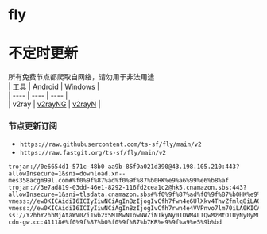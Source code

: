 # fly
# 不定时更新
所有免费节点都爬取自网络，请勿用于非法用途  
|  工具  | Android  | Windows  |  
|  ----  | ----   | ----  |  
| v2ray  | [v2rayNG](https://github.com/2dust/v2rayNG/releases) | [v2rayN](https://github.com/2dust/v2rayN/releases) |  
  
### 节点更新订阅  
- `https://raw.githubusercontent.com/ts-sf/fly/main/v2`  
- `https://raw.fastgit.org/ts-sf/fly/main/v2`  
``` 
trojan://0e6654d1-571c-48b0-aa9b-85f9a021d390@43.198.105.210:443?allowInsecure=1&sni=download.xn--mes358acgm99l.com#%f0%9f%87%ad%f0%9f%87%b0HK%e9%a6%99%e6%b8%af
trojan://3e7ad819-03dd-46e1-8292-116fd2cea1c2@hk5.cnamazon.sbs:443?allowInsecure=1&sni=tlsdata.cnamazon.sbs#%f0%9f%87%ad%f0%9f%87%b0HK%e9%a6%99%e6%b8%af
vmess://ew0KICAidiI6ICIyIiwNCiAgInBzIjogIvCfh7fwn4e6UlXkv4TnvZfmlq8iLA0KICAiYWRkIjogIjE4NS4xMzMuNDAuMTkyIiwNCiAgInBvcnQiOiAiMzUwNTkiLA0KICAiaWQiOiAiOGQ3OGMyYTgtYWNhYS00NjdkLTkyMzQtZDI2MDY2MjQ1MDZkIiwNCiAgImFpZCI6ICI2NCIsDQogICJzY3kiOiAiYXV0byIsDQogICJuZXQiOiAidGNwIiwNCiAgInR5cGUiOiAibm9uZSIsDQogICJob3N0IjogInVzLTEuYWN5dW4uY2YiLA0KICAicGF0aCI6ICIvIiwNCiAgInRscyI6ICIiLA0KICAic25pIjogIiINCn0=
vmess://ew0KICAidiI6ICIyIiwNCiAgInBzIjogIvCfh7rwn4e4VVPnvo7lm70iLA0KICAiYWRkIjogImNmLWx0LnNoYXJlY2VudHJlLm9ubGluZSIsDQogICJwb3J0IjogIjgwODAiLA0KICAiaWQiOiAiZDFmY2ExOGItMDBjZS00MDI0LThjYzgtNGI0OWE0ZGQ1ZTUyIiwNCiAgImFpZCI6ICIwIiwNCiAgInNjeSI6ICJhdXRvIiwNCiAgIm5ldCI6ICJ3cyIsDQogICJ0eXBlIjogIm5vbmUiLA0KICAiaG9zdCI6ICJzc3JzdWIudjAyLnNzcnN1Yi5jb20iLA0KICAicGF0aCI6ICIvYXBpL3YzL2Rvd25sb2FkLmdldEZpbGUiLA0KICAidGxzIjogIiIsDQogICJzbmkiOiAiIg0KfQ==
ss://Y2hhY2hhMjAtaWV0Zi1wb2x5MTMwNTowNWZiNTkyNy01OWM4LTQwMzMtOTUyNy0yMDBjZGU2OWFiZjU@kr02.network-cdn-gw.cc:41118#%f0%9f%87%b0%f0%9f%87%b7KR%e9%9f%a9%e5%9b%bd
```